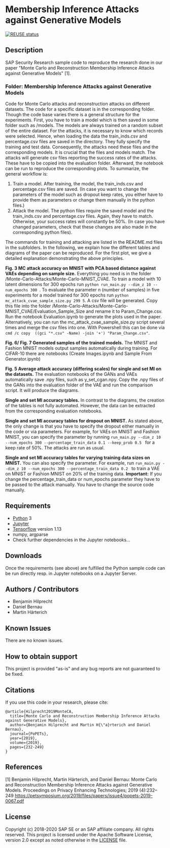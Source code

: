 # Membership Inference Attacks against Generative Models

[![REUSE status](https://api.reuse.software/badge/github.com/SAP-samples/security-research-membership-inference-against-generative-networks)](https://api.reuse.software/info/github.com/SAP-samples/security-research-membership-inference-against-generative-networks)

## Description
SAP Security Research sample code to reproduce the research done in our paper "Monte Carlo and Reconstruction Membership Inference Attacks against Generative Models" [1].

### Folder: Membership Inference Attacks against Generative Models
Code for Monte Carlo attacks and reconstruction attacks on different datasets. The code for a specific dataset is in the corresponding folder. Though the code base varies there is a general structure for the experiments. First, you have to train a model which is then saved in some folder such as /models. The models are always trained on a random subset of the entire dataset. For the attacks, it is necessary to know which records were selected. Hence, when loading the data the train_inds.csv and percentage.csv files are saved in the directory. They fully specify the training and test data. Consequently, the attacks need these files and the corresponding models. It is crucial that the files and models match. The attacks will generate csv files reporting the success rates of the attacks. These have to be copied into the evaluation folder. Afterward, the notebook can be run to reproduce the corresponding plots. To summarize, the general workflow is:

1. Train a model. After training, the model, the train_inds.csv and percentage.csv files are saved. (In case you want to change the parameters of the model such as dropout keep rates, you either have to provide them as parameters or change them manually in the python files.)
2. Attack the model. The python files require the saved model and the train_inds.csv and percentage.csv files. Again, they have to match. Otherwise, your success rates will constantly be 50%. (In case you have changed parameters, check that these changes are also made in the corresponding python files).

The commands for training and attacking are listed in the README.md files in the subfolders. In the following, we explain how the different tables and diagrams of the paper can be reproduced. For the first plot, we give a detailed explanation demonstrating the above principles.

**Fig. 3 MC attack accuracy on MNIST with PCA based distance against VAEs depending on sample size.** Everything you need is in the folder /Monte-Carlo-Attacks/Monte-Carlo-MNIST_CVAE. To train a model with 10 latent dimensions for 300 epochs run ```python run_main.py --dim_z 10 --num_epochs 300 ```. To evaluate the parameter n (number of samples) in five experiments for a model trained for 300 epochs run ```python mc_attack_cvae_sample_size.py 299 5```. A csv file will be generated. Copy this file into the folder /Monte-Carlo-Attacks/Monte-Carlo-MNIST_CVAE/Evaluation_Sample_Size and rename it to Param_Change.csv. Run the notebook Evaluation.ipynb to generate the plots used in the paper. Alternatively, you can run the mc_attack_cvae_sample_size.py script several times and merge the csv files into one. With Powershell this can be done via ```cmd /c copy  ((gci "*.csv" -Name) -join '+') "Param_Change.csv"```.

**Fig. 6/ Fig. 7 Generated samples of the trained models.** The MNIST and Fashion MNIST models output samples automatically during training. For CIFAR-10 there are notebooks (Create Images.ipynb and Sample From Generator.ipynb)

**Fig. 5 Average attack accuracy (differing scales) for single and set MI on the datasets.** The evaluation notebooks of the GANs and VAEs automatically save .npy files, such as y_set_cgan.npy. Copy the .npy files of the GANs into the evaluation folder of the VAE and run the comparison script. It will produce the diagrams.

**Single and set MI accuracy tables.** In contrast to the diagrams, the creation of the tables is not fully automated. However, the data can be extracted from the corresponding evaluation notebooks.

**Single and set MI accuracy tables for dropout on MNIST.** As stated above, the only change is that you have to specify the dropout either manually in the code or via parameters. For example, for VAEs on MNIST and Fashion MNIST, you can specify the parameter by running ```run_main.py --dim_z 10 --num_epochs 300 --percentage_train_data 0.1 --keep_prob 0.5 ``` for a keep rate of 50%. The attacks are run as usual.

**Single and set MI accuracy tables for varying training data sizes on MNIST.** You can also specify the parameter. For example, run ```run_main.py --dim_z 10 --num_epochs 300 --percentage_train_data 0.2 ``` to train a VAE on MNIST or Fashion MNIST on 20% of the training data. **Important:** If you change the percentage_train_data or num_epochs parameter they have to be passed to the attack manually. You have to change the source code manually. 



## Requirements
- [Python](https://www.python.org/) 3
- [Jupyter](https://jupyter.org/)
- [Tensorflow](https://github.com/tensorflow) version 1.13
- numpy, argparse
- Check further dependencies in the Jupyter notebooks...

## Downloads
Once the requirements (see above) are fulfilled the Python sample code can be run directly resp. in Jupyter notebooks on a Jupyter Server.


## Authors / Contributors

 - Benjamin Hilprecht
 - Daniel Bernau
 - Martin Härterich

 
## Known Issues
There are no known issues.


## How to obtain support
This project is provided "as-is" and any bug reports are not guaranteed to be fixed.


## Citations
If you use this code in your research, please cite:

```
@article{Hilprecht2019MonteCA,
  title={Monte Carlo and Reconstruction Membership Inference Attacks against Generative Models},
  author={Benjamin Hilprecht and Martin H{\"a}rterich and Daniel Bernau},
  journal={PoPETs},
  year={2019},
  volume={2019},
  pages={232-249}
}
```

## References
[1] Benjamin Hilprecht, Martin Härterich, and Daniel Bernau:
Monte Carlo and Reconstruction Membership Inference Attacks against Generative Models.
Proceedings on Privacy Enhancing Technologies; 2019 (4):232–249
https://petsymposium.org/2019/files/papers/issue4/popets-2019-0067.pdf


## License
Copyright (c) 2018-2020 SAP SE or an SAP affiliate company. All rights reserved. This project is licensed under the Apache Software License, version 2.0 except as noted otherwise in the [LICENSE](LICENSES/Apache-2.0.txt) file.


